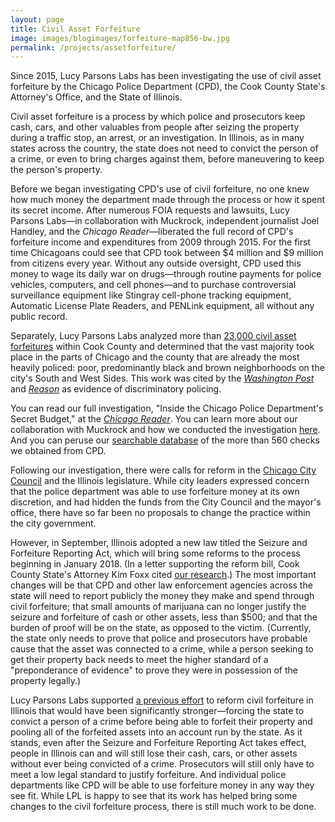 ```yaml
---
layout: page
title: Civil Asset Forfeiture
image: images/blogimages/forfeiture-map856-bw.jpg
permalink: /projects/assetforfeiture/
---
```


Since 2015, Lucy Parsons Labs has been investigating the use of civil asset forfeiture by the Chicago Police Department (CPD), the Cook County State's Attorney's Office, and the State of Illinois.

Civil asset forfeiture is a process by which police and prosecutors keep cash, cars, and other valuables from people after seizing the property during a traffic stop, an arrest, or an investigation. In Illinois, as in many states across the country, the state does not need to convict the person of a crime, or even to bring charges against them, before maneuvering to keep the person's property.

Before we began investigating CPD's use of civil forfeiture, no one knew how much money the department made through the process or how it spent its secret income. After numerous FOIA requests and lawsuits, Lucy Parsons Labs—in collaboration with Muckrock, independent journalist Joel Handley, and the _Chicago Reader_—liberated the full record of CPD's forfeiture income and expenditures from 2009 through 2015.  For the first time Chicagoans could see that CPD took between $4 million and $9 million from citizens every year. Without any outside oversight, CPD used this money to wage its daily war on drugs—through routine payments for police vehicles, computers, and cell phones—and to purchase controversial surveillance equipment like Stingray cell-phone tracking equipment, Automatic License Plate Readers, and PENLink equipment, all without any public record.

Separately, Lucy Parsons Labs analyzed more than [23,000 civil asset forfeitures](https://lucyparsonslabs.com/posts/HitsThePoor/) within Cook County and determined that the vast majority took place in the parts of Chicago and the county that are already the most heavily policed: poor, predominantly black and brown neighborhoods on the city's South and West Sides. This work was cited by the [_Washington Post_](https://www.washingtonpost.com/news/the-watch/wp/2017/06/13/chicago-civil-asset-forfeiture-hits-poor-people-the-hardest/?utm_term=.a89dc128f535) and [_Reason_](http://reason.com/blog/2017/06/13/poor-neighborhoods-hit-hardest-by-asset) as evidence of discriminatory policing.

You can read our full investigation, "Inside the Chicago Police Department's Secret Budget," at the *[Chicago Reader](https://www.chicagoreader.com/chicago/police-department-civil-forfeiture-investigation/Content?oid=23728922)*. You can learn more about our collaboration with Muckrock and how we conducted the investigation [here](https://www.chicagoreader.com/Bleader/archives/2016/09/29/how-we-pulled-back-the-curtain-on-cpds-secret-spending). And you can peruse our [searchable database](https://lucyparsonslabs.com/fullaudit/) of the more than 560 checks we obtained from CPD.

Following our investigation, there were calls for reform in the [Chicago City Council](https://www.chicagoreader.com/Bleader/archives/2016/10/03/city-hall-reacts-to-reader-revelations-about-the-chicago-police-departments-secret-budget) and the Illinois legislature. While city leaders expressed concern that the police department was able to use forfeiture money at its own discretion, and had hidden the funds from the City Council and the mayor's office, there have so far been no proposals to change the practice within the city government.

However, in September, Illinois adopted a new law titled the Seizure and Forfeiture Reporting Act, which will bring some reforms to the process beginning in January 2018. (In a letter supporting the reform bill, Cook County State's Attorney Kim Foxx cited [our research](https://lucyparsonslabs.com/journalism/CivilAssetForfeitureReform/).)  The most important changes will be that CPD and other law enforcement agencies across the state will need to report publicly the money they make and spend through civil forfeiture; that small amounts of marijuana can no longer justify the seizure and forfeiture of cash or other assets, less than $500; and that the burden of proof will be on the state, as opposed to the victim. (Currently, the state only needs to prove that police and prosecutors have probable cause that the asset was connected to a crime, while a person seeking to get their property back needs to meet the higher standard of a "preponderance of evidence" to prove they were in possession of the property legally.)

Lucy Parsons Labs supported [a previous effort](https://lucyparsonslabs.com/legislation/Seizure-And-Forfeiture-Act/) to reform civil forfeiture in Illinois that would have been significantly stronger—forcing the state to convict a person of a crime before being able to forfeit their property and pooling all of the forfeited assets into an account run by the state. As it stands, even after the Seizure and Forfeiture Reporting Act takes effect, people in Illinois can and will still lose their cash, cars, or other assets without ever being convicted of a crime. Prosecutors will still only have to meet a low legal standard to justify forfeiture. And individual police departments like CPD will be able to use forfeiture money in any way they see fit. While LPL is happy to see that its work has helped bring some changes to the civil forfeiture process, there is still much work to be done.
